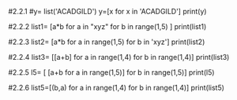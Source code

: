 #2.2.1
#y= list('ACADGILD')
y=[x for x  in 'ACADGILD']
print(y)

#2.2.2
list1= [a*b for a in "xyz" for b in range(1,5) ]
print(list1)

#2.2.3
list2= [a*b for a in range(1,5) for b in 'xyz']
print(list2)

#2.2.4
list3= [[a+b] for a in range(1,4) for b in range(1,4)]
print(list3)

#2.2.5
l5= [ [a+b for a in range(1,5)] for b in range(1,5)]
print(l5)

#2.2.6
list5=[(b,a) for a in range(1,4) for b in range(1,4)]
print(list5)
